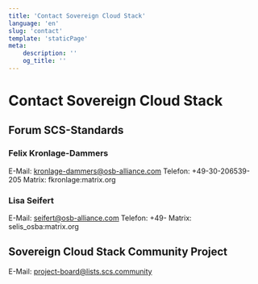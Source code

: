 ```yaml
---
title: 'Contact Sovereign Cloud Stack'
language: 'en'
slug: 'contact'
template: 'staticPage'
meta:
    description: ''
    og_title: ''
---
```


# Contact Sovereign Cloud Stack

## Forum SCS-Standards

### Felix Kronlage-Dammers

E-Mail:  kronlage-dammers@osb-alliance.com
Telefon: +49-30-206539-205
Matrix:  fkronlage:matrix.org

### Lisa Seifert

E-Mail:  seifert@osb-alliance.com
Telefon: +49-
Matrix:  selis_osba:matrix.org


## Sovereign Cloud Stack Community Project

E-Mail: project-board@lists.scs.community

